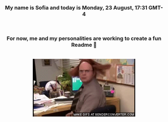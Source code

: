 


<div align="center">
<h3 >My name is Sofia and today is Monday, 23 August, 17:31 GMT-4</h3><br>
<h3 >For now, me and my personalities are working to create a fun Readme 👋
</h3><br>
<img src='img/dwight.gif' alt='working...'/>
</div>
